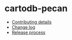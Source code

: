 cartodb-pecan
=============

- [Contributing details](CONTRIBUTING.md)
- [Change log](CHANGELOG.md)
- [Release process](RELEASE.md)
